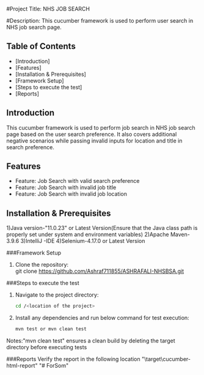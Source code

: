 #Project Title: NHS JOB SEARCH

#Description: This cucumber framework is used to perform user search in NHS job search page.

## Table of Contents

- [Introduction]
- [Features]
- [Installation & Prerequisites]
- [Framework Setup]
- [Steps to execute the test]
- [Reports]

## Introduction

This cucumber framework is used to perform job search in NHS job search page based on the user search preference. It also covers additional negative scenarios while passing invalid inputs for location and title in search preference. 

## Features

- Feature: Job Search with valid search preference
- Feature: Job Search with invalid job title
- Feature: Job Search with invalid job location

## Installation & Prerequisites
1)Java version-"11.0.23" or Latest Version(Ensure that the Java class path is properly set under system and environment variables)
2)Apache Maven-3.9.6
3)IntelliJ -IDE
4)Selenium-4.17.0 or Latest Version

###Framework Setup 

1. Clone the repository:    
    git clone https://github.com/Ashraf711855/ASHRAFALI-NHSBSA.git

###Steps to execute the test
    
1. Navigate to the project directory:    
    ```bash
    cd /<location of the project>
    ```
    
2. Install any dependencies and run below command for test execution:
    ```bash
    mvn test or mvn clean test
    ```
Notes:"mvn clean test" ensures a clean build by deleting the target directory before executing tests

###Reports
Verify the report in the following location "<location of the project>\target\cucumber-html-report"
"# ForSom" 

